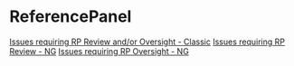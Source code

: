 # ReferencePanel

[Issues requiring RP Review and/or Oversight - Classic](https://github.com/APSIMInitiative/APSIMClassic/issues?q=is%3Aissue+is%3Aopen+label%3A%22RP+Follow+up%22)
[Issues requiring RP Review - NG](https://github.com/APSIMInitiative/ApsimX/labels/RP%20Follow-up)
[Issues requiring RP Oversight - NG](https://github.com/APSIMInitiative/ApsimX/labels/RP-FYI)
